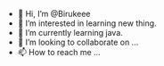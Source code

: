 - 👋 Hi, I’m @Birukeee
- 👀 I’m interested in learning new thing.
- 🌱 I’m currently learning java.
- 💞️ I’m looking to collaborate on ...
- 📫 How to reach me ...

<!---
Birukeee/Birukeee is a ✨ special ✨ repository because its `README.md` (this file) appears on your GitHub profile.
You can click the Preview link to take a look at your changes.
--->
